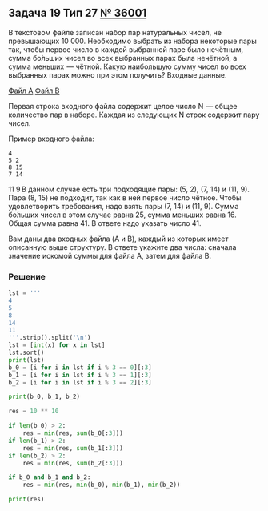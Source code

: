 
## Задача 19 Тип 27 [№ 36001](https://inf-ege.sdamgia.ru/problem?id=36001)

В текстовом файле записан набор пар натуральных чисел, не превышающих 10 000. Необходимо выбрать из набора некоторые пары так, чтобы первое число в каждой выбранной паре было нечётным, сумма бо́льших чисел во всех выбранных парах была нечётной, а сумма меньших  — чётной. Какую наибольшую сумму чисел во всех выбранных парах можно при этом получить?
Входные данные.

[Файл A](https://inf-ege.sdamgia.ru/get_file?id=89423)
[Файл B](https://inf-ege.sdamgia.ru/get_file?id=89424)

Первая строка входного файла содержит целое число N  — общее количество пар в наборе. Каждая из следующих N строк содержит пару чисел.

Пример входного файла:
```
4
5 2
8 15
7 14
```
11 9 В данном случае есть три подходящие пары: (5, 2), (7, 14) и (11, 9). Пара (8, 15) не подходит, так как в ней первое число чётное. Чтобы удовлетворить требования, надо взять пары (7, 14) и (11, 9). Сумма бо́льших чисел в этом случае равна 25, сумма меньших равна 16. Общая сумма равна 41. В ответе надо указать число 41.

Вам даны два входных файла (A и B), каждый из которых имеет описанную выше структуру. В ответе укажите два числа: сначала значение искомой суммы для файла A, затем для файла B.


### Решение


```python
lst = '''
4
5
8
14
11
'''.strip().split('\n')
lst = [int(x) for x in lst]
lst.sort()
print(lst)
b_0 = [i for i in lst if i % 3 == 0][:3]
b_1 = [i for i in lst if i % 3 == 1][:3]
b_2 = [i for i in lst if i % 3 == 2][:3]

print(b_0, b_1, b_2)

res = 10 ** 10

if len(b_0) > 2:
    res = min(res, sum(b_0[:3]))   
if len(b_1) > 2:
    res = min(res, sum(b_1[:3]))
if len(b_2) > 2:
    res = min(res, sum(b_2[:3])) 

if b_0 and b_1 and b_2:
    res = min(res, min(b_0), min(b_1), min(b_2))

print(res)
```


